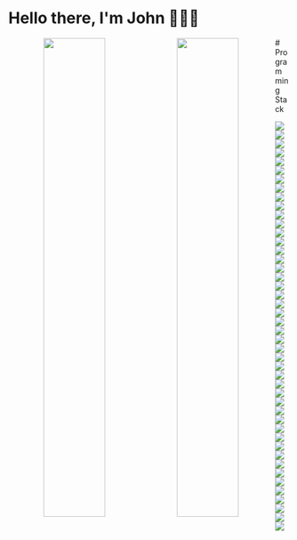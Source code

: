 # Hello there, I'm John 👋👋👋
<p align="center">
<img align='left' width='47%' src="https://github-readme-stats.vercel.app/api?username=stevengabule&show_icons=true" />
<img align='left' width='47%' src="https://github-readme-stats.vercel.app/api/top-langs/?username=stevengabule&layout=compact" />
</p>


<div>
# Programming Stack
</div>
<p align="center" style="margin-bottom: 20px;">
<img align='left' src="https://img.shields.io/badge/typescript-%23007ACC.svg?style=for-the-badge&logo=typescript&logoColor=white" />
<img align='left' src="https://img.shields.io/badge/react-%2320232a.svg?style=for-the-badge&logo=react&logoColor=%2361DAFB" />
<img align='left' src="https://img.shields.io/badge/next.js-000000?style=for-the-badge&logo=nextdotjs&logoColor=white" />
<img align='left' src="https://img.shields.io/badge/node.js-6DA55F?style=for-the-badge&logo=node.js&logoColor=white" />
<img align='left' src="https://img.shields.io/badge/Laravel-FF2D20?style=for-the-badge&logo=laravel&logoColor=white" />
<img align='left' src="https://img.shields.io/badge/GitLab-330F63?style=for-the-badge&logo=gitlab&logoColor=white" />
  
 </p>
 <p align="center" style="margin-bottom: 20px;">
<img align='left' src="https://img.shields.io/badge/GitHub_Actions-2088FF?style=for-the-badge&logo=github-actions&logoColor=white" />
<img align='left' src="https://img.shields.io/badge/Amazon%20DynamoDB-4053D6?style=for-the-badge&logo=Amazon%20DynamoDB&logoColor=white" />
<img align='left' src="https://img.shields.io/badge/MariaDB-003545?style=for-the-badge&logo=mariadb&logoColor=white" />
<img align='left' src="https://img.shields.io/badge/MongoDB-4EA94B?style=for-the-badge&logo=mongodb&logoColor=white" />
<img align='left' src="https://img.shields.io/badge/MySQL-005C84?style=for-the-badge&logo=mysql&logoColor=white" />
<img align='left' src="https://img.shields.io/badge/PostgreSQL-316192?style=for-the-badge&logo=postgresql&logoColor=white" />
<img align='left' src="https://img.shields.io/badge/redis-%23DD0031.svg?&style=for-the-badge&logo=redis&logoColor=white" />
<img align='left' src="https://img.shields.io/badge/Figma-F24E1E?style=for-the-badge&logo=figma&logoColor=white" />
<img align='left' src="https://img.shields.io/badge/-LeetCode-FFA116?style=for-the-badge&logo=LeetCode&logoColor=black" />
<img align='left' src="https://img.shields.io/badge/Codewars-B1361E?style=for-the-badge&logo=Codewars&logoColor=white" />
<img align='left' src="https://img.shields.io/badge/Chakra--UI-319795?style=for-the-badge&logo=chakra-ui&logoColor=white" />
<img align='left' src="https://img.shields.io/badge/Chart.js-FF6384?style=for-the-badge&logo=chartdotjs&logoColor=white" />
<img align='left' src="https://img.shields.io/badge/Express.js-000000?style=for-the-badge&logo=express&logoColor=white" />
<img align='left' src="https://img.shields.io/badge/Insomnia-5849be?style=for-the-badge&logo=Insomnia&logoColor=white" />
<img align='left' src="https://img.shields.io/badge/jQuery-0769AD?style=for-the-badge&logo=jquery&logoColor=white" />
<img align='left' src="https://img.shields.io/badge/JWT-000000?style=for-the-badge&logo=JSON%20web%20tokens&logoColor=white" />
<img align='left' src="https://img.shields.io/badge/Material%20UI-007FFF?style=for-the-badge&logo=mui&logoColor=white" />
<img align='left' src="https://img.shields.io/badge/nestjs-E0234E?style=for-the-badge&logo=nestjs&logoColor=white" />
<img align='left' src="https://img.shields.io/badge/Mocha-8D6748?style=for-the-badge&logo=Mocha&logoColor=white" />
<img align='left' src="https://img.shields.io/badge/Nginx-009639?style=for-the-badge&logo=nginx&logoColor=white" />
<img align='left' src="https://img.shields.io/badge/Postman-FF6C37?style=for-the-badge&logo=Postman&logoColor=white" />
<img align='left' src="https://img.shields.io/badge/react%20table-FF4154?style=for-the-badge&logo=react%20table&logoColor=white" />
<img align='left' src="https://img.shields.io/badge/React_Router-CA4245?style=for-the-badge&logo=react-router&logoColor=white" />
<img align='left' src="https://img.shields.io/badge/React_Query-FF4154?style=for-the-badge&logo=React_Query&logoColor=white" />
<img align='left' src="https://img.shields.io/badge/Redux-593D88?style=for-the-badge&logo=redux&logoColor=white" />
<img align='left' src="https://img.shields.io/badge/Rust-000000?style=for-the-badge&logo=rust&logoColor=white" />
<img align='left' src="https://img.shields.io/badge/Ruby_on_Rails-CC0000?style=for-the-badge&logo=ruby-on-rails&logoColor=white" />
<img align='left' src="https://img.shields.io/badge/Sass-CC6699?style=for-the-badge&logo=sass&logoColor=white" />
<img align='left' src="https://img.shields.io/badge/Socket.io-010101?&style=for-the-badge&logo=Socket.io&logoColor=white" />
<img align='left' src="https://img.shields.io/badge/Tailwind_CSS-38B2AC?style=for-the-badge&logo=tailwind-css&logoColor=white" />
<img align='left' src="https://img.shields.io/badge/ts--node-3178C6?style=for-the-badge&logo=ts-node&logoColor=white" />
<img align='left' src="https://img.shields.io/badge/kubernetes-326ce5.svg?&style=for-the-badge&logo=kubernetes&logoColor=white" />
<img align='left' src="https://img.shields.io/badge/Hasura-1EB4D4?style=for-the-badge&logo=hasura&logoColor=white" />
<img align='left' src="https://img.shields.io/badge/GraphQl-E10098?style=for-the-badge&logo=graphql&logoColor=white" />
<img align='left' src="https://img.shields.io/badge/Docker-2CA5E0?style=for-the-badge&logo=docker&logoColor=white" />
<img align='left' src="https://img.shields.io/badge/Vercel-000000?style=for-the-badge&logo=vercel&logoColor=white" />
<img align='left' src="https://img.shields.io/badge/Netlify-00C7B7?style=for-the-badge&logo=netlify&logoColor=white" />
<img align='left' src="https://img.shields.io/badge/Heroku-430098?style=for-the-badge&logo=heroku&logoColor=white" />
<img align='left' src="https://img.shields.io/badge/Google_Cloud-4285F4?style=for-the-badge&logo=google-cloud&logoColor=white" />
<img align='left' src="https://img.shields.io/badge/Amazon_AWS-FF9900?style=for-the-badge&logo=amazonaws&logoColor=white" />
</p>





